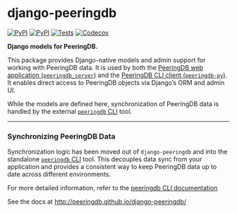 
# django-peeringdb

[![PyPI](https://img.shields.io/pypi/v/django_peeringdb.svg)](https://pypi.python.org/pypi/django_peeringdb)
[![PyPI](https://img.shields.io/pypi/pyversions/django-peeringdb.svg)](https://pypi.python.org/pypi/django-peeringdb)
[![Tests](https://github.com/peeringdb/django-peeringdb/workflows/tests/badge.svg)](https://github.com/peeringdb/django-peeringdb/actions/workflows/tests.yml)
[![Codecov](https://img.shields.io/codecov/c/github/peeringdb/django-peeringdb/master.svg)](https://codecov.io/github/peeringdb/django-peeringdb)


**Django models for PeeringDB.**

This package provides Django-native models and admin support for working with PeeringDB data. It is used by both the [PeeringDB web application (`peeringdb_server`)](https://github.com/peeringdb/peeringdb) and the [PeeringDB CLI client (`peeringdb-py`)](https://github.com/peeringdb/peeringdb-py). It enables direct access to PeeringDB objects via Django’s ORM and admin UI.

While the models are defined here, synchronization of PeeringDB data is handled by the external [`peeringdb` CLI](https://github.com/peeringdb/peeringdb-py) tool.

---

### Synchronizing PeeringDB Data

Synchronization logic has been moved out of `django-peeringdb` and into the standalone [`peeringdb` CLI](https://github.com/peeringdb/peeringdb-py) tool. This decouples data sync from your application and provides a consistent way to keep PeeringDB data up to date across different environments.

For more detailed information, refer to the [peeringdb CLI documentation](https://github.com/peeringdb/peeringdb-py/tree/master/docs)




See the docs at http://peeringdb.github.io/django-peeringdb/

